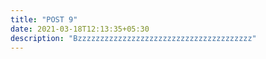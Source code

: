 ```yaml
---
title: "POST 9"
date: 2021-03-18T12:13:35+05:30
description: "Bzzzzzzzzzzzzzzzzzzzzzzzzzzzzzzzzzzzzzzz"
---
```


<!-- <script src="../assets/swagger.js"></script> -->

